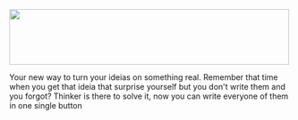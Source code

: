 <img src="https://github.com/raphaelaugustb/thinker.io/assets/66183690/b9fce563-f564-49cb-b8ac-3602cccdfaa6" width="500" height="100">

Your new way to  turn your ideias on something real. Remember that time when you get that ideia that surprise yourself but you don't write them and you forgot? Thinker is there to solve it, now you can write everyone of them in one single button
